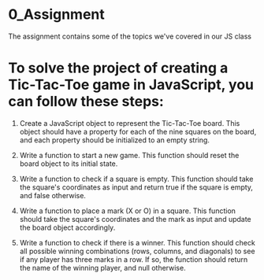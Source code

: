 # 0_Assignment
The assignment contains some of the topics we've covered in our JS class

# To solve the project of creating a Tic-Tac-Toe game in JavaScript, you can follow these steps:

1. Create a JavaScript object to represent the Tic-Tac-Toe board. This object should have a property for each of the nine squares on the board, and each property should be initialized to an empty string.

2. Write a function to start a new game. This function should reset the board object to its initial state.

3. Write a function to check if a square is empty. This function should take the square's coordinates as input and return true if the square is empty, and false otherwise.

4. Write a function to place a mark (X or O) in a square. This function should take the square's coordinates and the mark as input and update the board object accordingly.

5. Write a function to check if there is a winner. This function should check all possible winning combinations (rows, columns, and diagonals) to see if any player has three marks in a row. If so, the function should return the name of the winning player, and null otherwise.

